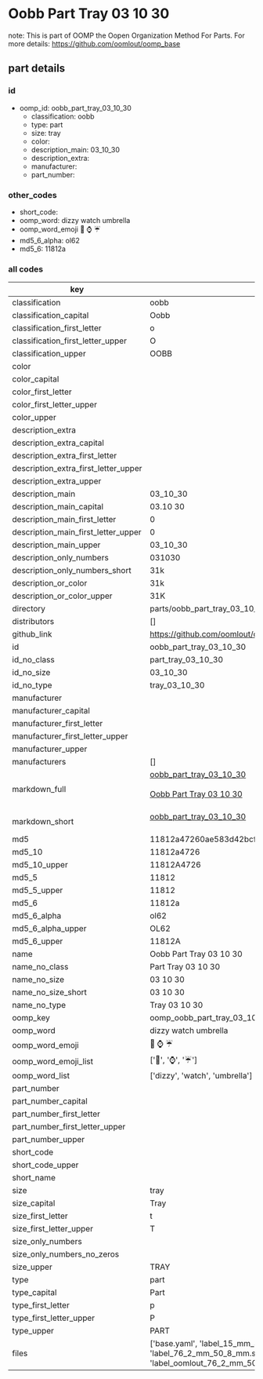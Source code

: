 # Oobb Part Tray 03 10 30  

note: This is part of OOMP the Oopen Organization Method For Parts. For more details: https://github.com/oomlout/oomp_base

##  part details





### id
* oomp_id: oobb_part_tray_03_10_30
  * classification: oobb
  * type: part
  * size: tray
  * color: 
  * description_main: 03_10_30
  * description_extra: 
  * manufacturer: 
  * part_number: 

### other_codes
* short_code: 
* oomp_word: dizzy watch umbrella
* oomp_word_emoji :dizzy: :watch: :umbrella:
* md5_6_alpha: ol62
* md5_6: 11812a

### all codes 
| key | value |  
| --- | --- |  
| classification | oobb |  
| classification_capital | Oobb |  
| classification_first_letter | o |  
| classification_first_letter_upper | O |  
| classification_upper | OOBB |  
| color |  |  
| color_capital |  |  
| color_first_letter |  |  
| color_first_letter_upper |  |  
| color_upper |  |  
| description_extra |  |  
| description_extra_capital |  |  
| description_extra_first_letter |  |  
| description_extra_first_letter_upper |  |  
| description_extra_upper |  |  
| description_main | 03_10_30 |  
| description_main_capital | 03.10 30 |  
| description_main_first_letter | 0 |  
| description_main_first_letter_upper | 0 |  
| description_main_upper | 03_10_30 |  
| description_only_numbers | 031030 |  
| description_only_numbers_short | 31k |  
| description_or_color | 31k |  
| description_or_color_upper | 31K |  
| directory | parts/oobb_part_tray_03_10_30 |  
| distributors | [] |  
| github_link | https://github.com/oomlout/oomlout_oomp_part_src/tree/main/parts/oobb_part_tray_03_10_30/working |  
| id | oobb_part_tray_03_10_30 |  
| id_no_class | part_tray_03_10_30 |  
| id_no_size | 03_10_30 |  
| id_no_type | tray_03_10_30 |  
| manufacturer |  |  
| manufacturer_capital |  |  
| manufacturer_first_letter |  |  
| manufacturer_first_letter_upper |  |  
| manufacturer_upper |  |  
| manufacturers | [] |  
| markdown_full | [oobb_part_tray_03_10_30](https://github.com/oomlout/oomlout_oomp_part_src/tree/main/parts/oobb_part_tray_03_10_30/working)<br>[](https://github.com/oomlout/oomlout_oomp_part_src/tree/main/parts/oobb_part_tray_03_10_30/working)<br>[Oobb Part Tray 03 10 30](https://github.com/oomlout/oomlout_oomp_part_src/tree/main/parts/oobb_part_tray_03_10_30/working)<br><br> |  
| markdown_short | [oobb_part_tray_03_10_30](https://github.com/oomlout/oomlout_oomp_part_src/tree/main/parts/oobb_part_tray_03_10_30/working)<br><br> |  
| md5 | 11812a47260ae583d42bcf6a28e4a886 |  
| md5_10 | 11812a4726 |  
| md5_10_upper | 11812A4726 |  
| md5_5 | 11812 |  
| md5_5_upper | 11812 |  
| md5_6 | 11812a |  
| md5_6_alpha | ol62 |  
| md5_6_alpha_upper | OL62 |  
| md5_6_upper | 11812A |  
| name | Oobb Part Tray 03 10 30 |  
| name_no_class | Part Tray 03 10 30 |  
| name_no_size | 03 10 30 |  
| name_no_size_short | 03 10 30 |  
| name_no_type | Tray 03 10 30 |  
| oomp_key | oomp_oobb_part_tray_03_10_30 |  
| oomp_word | dizzy watch umbrella |  
| oomp_word_emoji | :dizzy: :watch: :umbrella: |  
| oomp_word_emoji_list | [':dizzy:', ':watch:', ':umbrella:'] |  
| oomp_word_list | ['dizzy', 'watch', 'umbrella'] |  
| part_number |  |  
| part_number_capital |  |  
| part_number_first_letter |  |  
| part_number_first_letter_upper |  |  
| part_number_upper |  |  
| short_code |  |  
| short_code_upper |  |  
| short_name |  |  
| size | tray |  
| size_capital | Tray |  
| size_first_letter | t |  
| size_first_letter_upper | T |  
| size_only_numbers |  |  
| size_only_numbers_no_zeros |  |  
| size_upper | TRAY |  
| type | part |  
| type_capital | Part |  
| type_first_letter | p |  
| type_first_letter_upper | P |  
| type_upper | PART |  
| files | ['base.yaml', 'label_15_mm_30_mm.pdf', 'label_15_mm_30_mm.svg', 'label_76_2_mm_50_8_mm.pdf', 'label_76_2_mm_50_8_mm.svg', 'label_oomlout_76_2_mm_50_8_mm.pdf', 'label_oomlout_76_2_mm_50_8_mm.svg', 'readme.md', 'working.json', 'working.yaml'] |  
